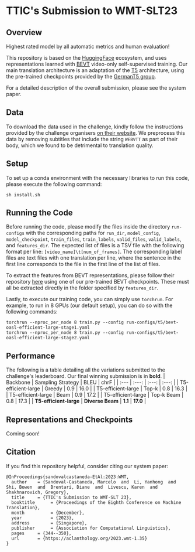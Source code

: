# TTIC's Submission to WMT-SLT23
## Overview
Highest rated model by all automatic metrics and human evaluation!

This repository is based on the [HuggingFace](https://huggingface.co) ecosystem, and uses representations learned with [BEVT](https://github.com/xyzforever/BEVT) video-only self-supervised training. Our main translation architecture is an adaptation of the [T5](https://arxiv.org/abs/1910.10683) architecture, using the pre-trained checkpoints provided by the [GermanT5 group](https://huggingface.co/GermanT5).

For a detailed description of the overall submission, please see the system paper.

## Data
To download the data used in the challenge, kindly follow the instructions provided by the challenge organisers [on their website](https://www.wmt-slt.com/data). We preprocess this data by removing subtitles that include the string `WEBVTT` as part of their body, which we found to be detrimental to translation quality.

## Setup
To set up a conda environment with the necessary libraries to run this code, please execute the following command:
```
sh install.sh
```

## Running the Code
Before running the code, please modify the files inside the directory `run-configs` with the corresponding paths for `run_dir`, `model_config`, `model_checkpoint`, `train_files`, `train_labels`, `valid_files`, `valid_labels`, and `features_dir`. The expected list of files is a TSV file with the following format per line: `[video_name]\t[num_of_frames]`. The corresponding label files are text files with one translation per line, where the sentence in the first line corresponds to the file in the first line of the list of files.

To extract the features from BEVT representations, please follow their repository [here](https://github.com/xyzforever/BEVT) using one of our pre-trained BEVT checkpoints. These must all be extracted directly in the folder specified by `features_dir`.

Lastly, to execute our training code, you can simply use `torchrun`. For example, to run in 8 GPUs (our default setup), you can do so with the following commands:
```
torchrun --nproc_per_node 8 train.py --config run-configs/t5/bevt-oasl-efficient-large-stage1.yaml
torchrun --nproc_per_node 8 train.py --config run-configs/t5/bevt-oasl-efficient-large-stage2.yaml
```

## Performance
The following is a table detailing all the variations submitted to the challenge's leaderboard. Our final winning submission is in **bold**.
| Backbone | Sampling Strategy | BLEU | chrF |
| :--- | :---: | :---: | :---: |
| T5-efficient-large | Greedy | 0.9 | 16.0 |
| T5-efficient-large | Top-k | 0.8 | 16.3 |
| T5-efficient-large | Beam | 0.9 | 17.2 |
| T5-efficient-large | Top-k Beam | 0.8 | 17.3 |
| **T5-efficient-large** | **Diverse Beam** | **1.1** | **17.0** |

## Representations and Checkpoints
Coming soon!

## Citation
If you find this repository helpful, consider citing our system paper:
```
@InProceedings{sandovalcastaneda-EtAl:2023:WMT,
  author    = {Sandoval-Castaneda, Marcelo  and  Li, Yanhong  and  Shi, Bowen  and  Brentari, Diane  and  Livescu, Karen  and  Shakhnarovich, Gregory},
  title     = {TTIC's Submission to WMT-SLT 23},
  booktitle      = {Proceedings of the Eighth Conference on Machine Translation},
  month          = {December},
  year           = {2023},
  address        = {Singapore},
  publisher      = {Association for Computational Linguistics},
  pages     = {344--350},
  url       = {https://aclanthology.org/2023.wmt-1.35}
}
```
